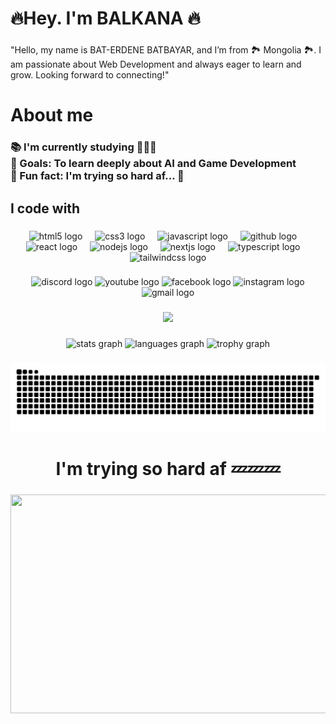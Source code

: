 <h1 align="start">🔥Hey. I'm BALKANA 🔥</h1>

###

<p align="start">"Hello, my name is BAT-ERDENE BATBAYAR, and I’m from 🏞️ Mongolia 🏞️. I am passionate about Web Development and always eager to learn and grow. Looking forward to connecting!"</p>

###

<h1 align="start">About me</h1>

###

<h3 align="start">📚 I'm currently studying 🧑🏻‍💻<br>🎯 Goals: To learn deeply about AI and Game Development <br>🎲 Fun fact: I'm trying so hard af... 🥱</h3>

###

<h2 align="start">I code with</h2>

###

<div align="center">
  <img src="https://cdn.jsdelivr.net/gh/devicons/devicon/icons/html5/html5-original.svg" height="40" alt="html5 logo"  />
  <img width="12" />
  <img src="https://cdn.jsdelivr.net/gh/devicons/devicon/icons/css3/css3-original.svg" height="40" alt="css3 logo"  />
  <img width="12" />
  <img src="https://cdn.jsdelivr.net/gh/devicons/devicon/icons/javascript/javascript-original.svg" height="40" alt="javascript logo"  />
  <img width="12" />
  <img src="https://cdn.jsdelivr.net/gh/devicons/devicon/icons/github/github-original.svg" height="40" alt="github logo"  />
  <img width="12" />
  <img src="https://cdn.jsdelivr.net/gh/devicons/devicon/icons/react/react-original.svg" height="40" alt="react logo"  />
  <img width="12" />
  <img src="https://cdn.jsdelivr.net/gh/devicons/devicon/icons/nodejs/nodejs-original.svg" height="40" alt="nodejs logo"  />
  <img width="12" />
  <img src="https://cdn.jsdelivr.net/gh/devicons/devicon/icons/nextjs/nextjs-original.svg" height="40" alt="nextjs logo"  />
  <img width="12" />
  <img src="https://cdn.jsdelivr.net/gh/devicons/devicon/icons/typescript/typescript-original.svg" height="40" alt="typescript logo"  />
  <img width="12" />
  <img src="https://cdn.jsdelivr.net/gh/devicons/devicon/icons/tailwindcss/tailwindcss-original-wordmark.svg" height="40" alt="tailwindcss logo"  />
</div>

###

<div align="center">
  <link href="https://discordapp.com/users/516267706706821135">
  <img src="https://raw.githubusercontent.com/maurodesouza/profile-readme-generator/master/src/assets/icons/social/discord/default.svg" width="52" height="40" alt="discord logo"/>
  </link>
  <img src="https://raw.githubusercontent.com/maurodesouza/profile-readme-generator/master/src/assets/icons/social/youtube/default.svg" width="52" height="40" alt="youtube logo" href="https://www.youtube.com/@balkanaoppa" />
  <img src="https://raw.githubusercontent.com/maurodesouza/profile-readme-generator/master/src/assets/icons/social/facebook/default.svg" width="52" height="40" alt="facebook logo"  />
  <img src="https://raw.githubusercontent.com/maurodesouza/profile-readme-generator/master/src/assets/icons/social/instagram/default.svg" width="52" height="40" alt="instagram logo"  />
  <img src="https://raw.githubusercontent.com/maurodesouza/profile-readme-generator/master/src/assets/icons/social/gmail/default.svg" width="52" height="40" alt="gmail logo"  />
</div>

###

<div align="center">
  <img src="https://profile-counter.glitch.me/BALKNAoppa/count.svg?"  />
</div>

###

<div align="center">
  <img src="https://github-readme-stats.vercel.app/api?username=BALKNAoppa&hide_title=true&hide_rank=false&show_icons=true&include_all_commits=false&count_private=false&disable_animations=false&theme=tokyonight&locale=en&hide_border=true&order=1" height="105" alt="stats graph"  />
  <img src="https://github-readme-stats.vercel.app/api/top-langs?username=BALKNAoppa&locale=en&hide_title=true&layout=compact&card_width=320&langs_count=10&theme=tokyonight&hide_border=true&order=2" height="105" alt="languages graph"  />
  <img src="https://github-profile-trophy.vercel.app?username=BALKNAoppa&theme=tokyonight&column=5&row=1&margin-w=8&margin-h=8&no-bg=false&no-frame=true&order=4" height="131" alt="trophy graph"  />
</div>

###

<img src="https://raw.githubusercontent.com/BALKNAoppa/BALKNAoppa/output/snake.svg" alt="Snake animation" />

###

<h1 align="center">I'm trying so hard af 💤💤💤</h1>

###

<div align="center">
  <img height="350" width="700" src="https://media4.giphy.com/media/v1.Y2lkPTc5MGI3NjExd2kxbTJjM2xhODh5cnd4bWs5NW00ZTZqcW92eWRndnhyanJzd2JjaCZlcD12MV9pbnRlcm5hbF9naWZfYnlfaWQmY3Q9Zw/3o7btNhMBytxAM6YBa/giphy.gif"  />
</div>
